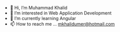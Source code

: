 - 👋 Hi, I’m Muhammad Khalid
- 👀 I’m interested in Web Application Development
- 🌱 I’m currently learning Angular
- 📫 How to reach me ... mkhalidumer@hotmail.com

<!---
mkhalidumer/mkhalidumer is a ✨ special ✨ repository because its `README.md` (this file) appears on your GitHub profile.
You can click the Preview link to take a look at your changes.
--->
